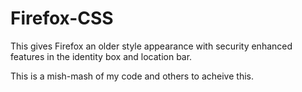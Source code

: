 # Firefox-CSS
This gives Firefox an older style appearance with security enhanced features in the identity box and location bar.

This is a mish-mash of my code and others to acheive this.  
